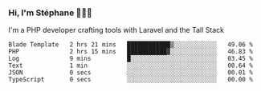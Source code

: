 ### Hi, I'm Stéphane 👨🏽‍💻

I'm a PHP developer crafting tools with Laravel and the Tall Stack

<!--START_SECTION:waka-->

```text
Blade Template   2 hrs 21 mins   ████████████▒░░░░░░░░░░░░   49.06 %
PHP              2 hrs 15 mins   ███████████▓░░░░░░░░░░░░░   46.83 %
Log              9 mins          █░░░░░░░░░░░░░░░░░░░░░░░░   03.45 %
Text             1 min           ░░░░░░░░░░░░░░░░░░░░░░░░░   00.64 %
JSON             0 secs          ░░░░░░░░░░░░░░░░░░░░░░░░░   00.01 %
TypeScript       0 secs          ░░░░░░░░░░░░░░░░░░░░░░░░░   00.00 %
```

<!--END_SECTION:waka-->
